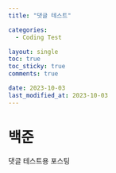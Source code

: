 ```yaml
---
title: "댓글 테스트"

categories:
  - Coding Test

layout: single
toc: true
toc_sticky: true
comments: true

date: 2023-10-03
last_modified_at: 2023-10-03
---
```


# 백준
댓글 테스트용 포스팅

